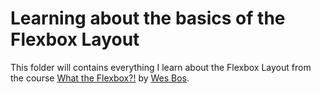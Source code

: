 # Learning about the basics of the Flexbox Layout 

This folder will contains everything I learn about the Flexbox Layout from the course [What the Flexbox?!](https://flexbox.io/) by [Wes Bos](https://wesbos.com/).